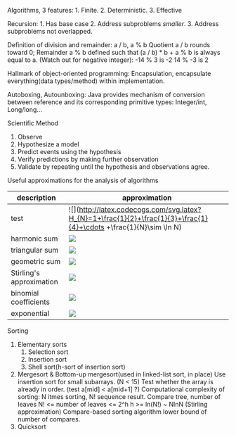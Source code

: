 Algorithms, 3 features:
    1. Finite.
    2. Deterministic.
    3. Effective

Recursion:
    1. Has base case
    2. Address subproblems *smaller*.
    3. Address subproblems not overlapped.

Definition of division and remainder:
a / b, a % b
Quotient a / b rounds toward 0;
Remainder a % b defined such that (a / b) * b + a % b is always equal to a.
(Watch out for negative integer):
-14 % 3 is -2
14 % -3 is 2

Hallmark of object-oriented programming: Encapsulation, encapsulate everything(data types/method) within implementation.

Autoboxing, Autounboxing:
Java provides mechanism of conversion between reference and its corresponding primitive types:
Integer/int, Long/long...

Scientific Method
1. Observe
2. Hypothesize a model
3. Predict events using the hypothesis
4. Verify predictions by making further observation
5. Validate by repeating until the hypothesis and observations agree.

Useful approximations for the analysis of algorithms

description|approximation
----|----
test|![](http://latex.codecogs.com/svg.latex?H_{N}=1+\frac{1}{2}+\frac{1}{3}+\frac{1}{4}+\cdots +\frac{1}{N}\sim \ln N)
harmonic sum|<img src="http://latex.codecogs.com/svg.latex?H_{N}=1+\frac{1}{2}+\frac{1}{3}+\frac{1}{4}+\cdots +\frac{1}{N}\sim \ln N" border="0"/>
triangular sum|<img src="http://latex.codecogs.com/svg.latex?1+2+3+4+\cdots +N\sim \frac{N^{2}}{2}" border="0"/>
geometric sum|<img src="http://latex.codecogs.com/svg.latex?1+2+4+8+\cdots +N=2N-1\sim 2N \; when N=2^{n}" border="0"/>
Stirling's approximation|<img src="http://latex.codecogs.com/svg.latex?\lg N!=\lg 1+ \lg 2+ \lg 3 + \lg 4 + \cdots + \lg N \sim N\lg N" border="0"/>
binomial coefficients|<img src="http://latex.codecogs.com/svg.latex?\binom{N}{k} \sim \frac{N^{k}}{k!} \; when\; k\; is\; a\; small\; constant" border="0"/>
exponential|<img src="http://latex.codecogs.com/svg.latex?\left(1-\frac{1}{x} \right )^{x}\sim \frac{1}{\mathrm{e}}" border="0"/>

Sorting
1. Elementary sorts
    1. Selection sort
    2. Insertion sort
    3. Shell sort(h-sort of insertion sort)
2. Mergesort & Bottom-up mergesort(used in linked-list sort, in place)
    Use insertion sort for small subarrays. (N < 15)
    Test whether the array is already in order. (test a[mid] < a[mid+1] ?)
    Computational complexity of sorting:
    N itmes sorting, N! sequence result. Compare tree, number of leaves
    N! <= number of leaves <= 2^h
    h >= ln(N!) ~ NlnN (Stirling approximation)
    Compare-based sorting algorithm lower bound of number of compares.
3. Quicksort




